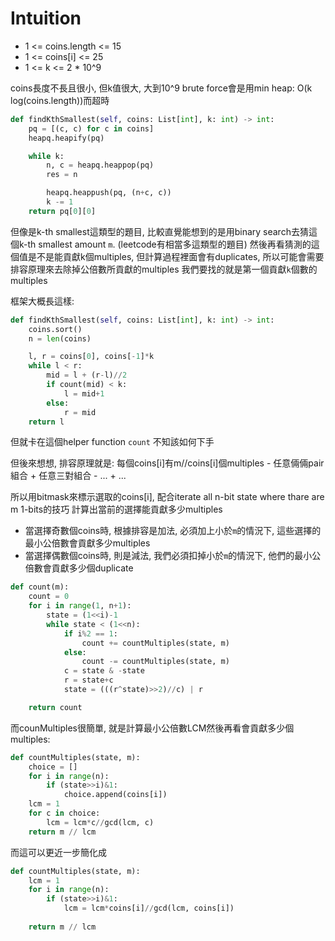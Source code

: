 # Intuition

- 1 <= coins.length <= 15
- 1 <= coins[i] <= 25
- 1 <= k <= 2 * 10^9

coins長度不長且很小, 但k值很大, 大到10^9
brute force會是用min heap: O(k log(coins.length))而超時

```py
def findKthSmallest(self, coins: List[int], k: int) -> int:
    pq = [(c, c) for c in coins]
    heapq.heapify(pq)

    while k:
        n, c = heapq.heappop(pq)
        res = n

        heapq.heappush(pq, (n+c, c))
        k -= 1
    return pq[0][0]
```


但像是k-th smallest這類型的題目, 比較直覺能想到的是用binary search去猜這個k-th smallest amount `m`. (leetcode有相當多這類型的題目)
然後再看猜測的這個值是不是能貢獻k個multiples, 但計算過程裡面會有duplicates, 所以可能會需要排容原理來去除掉公倍數所貢獻的multiples
我們要找的就是第一個貢獻`k`個數的multiples

框架大概長這樣:
```py
def findKthSmallest(self, coins: List[int], k: int) -> int:
    coins.sort()
    n = len(coins)

    l, r = coins[0], coins[-1]*k
    while l < r:
        mid = l + (r-l)//2
        if count(mid) < k:
            l = mid+1
        else:
            r = mid
    return l
```

但就卡在這個helper function `count` 不知該如何下手

但後來想想, 排容原理就是:
每個coins[i]有m//coins[i]個multiples - 任意倆倆pair組合 + 任意三對組合 - ... + ...

所以用bitmask來標示選取的coins[i], 配合iterate all n-bit state where thare are m 1-bits的技巧
計算出當前的選擇能貢獻多少multiples

- 當選擇奇數個coins時, 根據排容是加法, 必須加上小於`m`的情況下, 這些選擇的最小公倍數會貢獻多少multiples
- 當選擇偶數個coins時, 則是減法, 我們必須扣掉小於`m`的情況下, 他們的最小公倍數會貢獻多少個duplicate

```py
def count(m):
    count = 0
    for i in range(1, n+1):
        state = (1<<i)-1
        while state < (1<<n):
            if i%2 == 1:
                count += countMultiples(state, m)
            else:
                count -= countMultiples(state, m)
            c = state & -state
            r = state+c
            state = (((r^state)>>2)//c) | r

    return count
```

而counMultiples很簡單, 就是計算最小公倍數LCM然後再看會貢獻多少個multiples:

```py
def countMultiples(state, m):
    choice = []
    for i in range(n):
        if (state>>i)&1:
            choice.append(coins[i])
    lcm = 1
    for c in choice:
        lcm = lcm*c//gcd(lcm, c)
    return m // lcm
```

而這可以更近一步簡化成

```py
def countMultiples(state, m):
    lcm = 1
    for i in range(n):
        if (state>>i)&1:
            lcm = lcm*coins[i]//gcd(lcm, coins[i])
    
    return m // lcm
```
